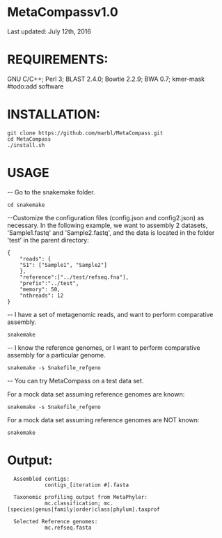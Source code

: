 # MetaCompassv1.0
Last updated: July 12th, 2016



# REQUIREMENTS:
GNU C/C++; Perl 3; BLAST 2.4.0; Bowtie 2.2.9; BWA 0.7; kmer-mask
#todo:add software


# INSTALLATION:
    git clone https://github.com/marbl/MetaCompass.git
    cd MetaCompass
    ./install.sh


# USAGE
-- Go to the snakemake folder.

    cd snakemake
    
--Customize the configuration files (config.json and config2.json) as necessary. In the following example, we want to assembly 2 datasets, 'Sample1.fastq' and 'Sample2.fastq', and the data is located in the folder 'test' in the parent directory:

    {
        "reads": {
        "S1": ["Sample1", "Sample2"]
        },
        "reference":["../test/refseq.fna"],
        "prefix":"../test",
        "memory": 50,
        "nthreads": 12
    }

    

-- I have a set of metagenomic reads, and want to perform comparative assembly.

    snakemake

-- I know the reference genomes, or I want to perform comparative assembly for a particular genome.

    snakemake -s Snakefile_refgeno


-- You can try MetaCompass on a test data set.

For a mock data set assuming reference genomes are known:

    snakemake -s Snakefile_refgeno

For a mock data set assuming reference genomes are NOT known:

    snakemake

# Output:
      Assembled contigs:
                contigs_[iteration #].fasta
      
      Taxonomic profiling output from MetaPhyler:
                mc.classification; mc.[species|genus|family|order|class|phylum].taxprof
      
      Selected Reference genomes:
                mc.refseq.fasta
